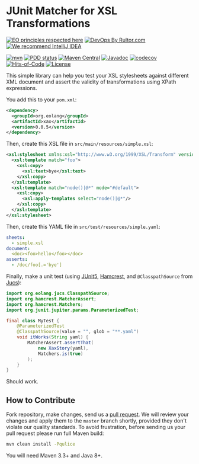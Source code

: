 # JUnit Matcher for XSL Transformations

[![EO principles respected here](https://www.elegantobjects.org/badge.svg)](https://www.elegantobjects.org)
[![DevOps By Rultor.com](http://www.rultor.com/b/objectionary/xax)](http://www.rultor.com/p/objectionary/xax)
[![We recommend IntelliJ IDEA](https://www.elegantobjects.org/intellij-idea.svg)](https://www.jetbrains.com/idea/)

[![mvn](https://github.com/objectionary/xax/actions/workflows/mvn.yml/badge.svg)](https://github.com/objectionary/xax/actions/workflows/mvn.yml)
[![PDD status](http://www.0pdd.com/svg?name=objectionary/xax)](http://www.0pdd.com/p?name=objectionary/xax)
[![Maven Central](https://img.shields.io/maven-central/v/org.eolang/xax.svg)](https://maven-badges.herokuapp.com/maven-central/org.eolang/xax)
[![Javadoc](http://www.javadoc.io/badge/org.eolang/xax.svg)](http://www.javadoc.io/doc/org.eolang/xax)
[![codecov](https://codecov.io/gh/objectionary/xax/branch/master/graph/badge.svg)](https://codecov.io/gh/objectionary/xax)
[![Hits-of-Code](https://hitsofcode.com/github/objectionary/xax)](https://hitsofcode.com/view/github/objectionary/xax)
[![License](https://img.shields.io/badge/license-MIT-green.svg)](https://github.com/objectionary/xax/blob/master/LICENSE.txt)

This simple library can help you test your XSL stylesheets against different XML
document and assert the validity of transformations using XPath expressions.

You add this to your `pom.xml`:

```xml
<dependency>
  <groupId>org.eolang</groupId>
  <artifactId>xax</artifactId>
  <version>0.0.5</version>
</dependency>
```

Then, create this XSL file in `src/main/resources/simple.xsl`:

```xml
<xsl:stylesheet xmlns:xsl="http://www.w3.org/1999/XSL/Transform" version="2.0">
  <xsl:template match="foo">
    <xsl:copy>
      <xsl:text>bye</xsl:text>
    </xsl:copy>
  </xsl:template>
  <xsl:template match="node()|@*" mode="#default">
    <xsl:copy>
      <xsl:apply-templates select="node()|@*"/>
    </xsl:copy>
  </xsl:template>
</xsl:stylesheet>
```

Then, create this YAML file in `src/test/resources/simple.yaml`:

```yaml
sheets:
  - simple.xsl
document:
  <doc><foo>hello</foo></doc>
asserts:
  - /doc/foo[.='bye']
```

Finally, make a unit test (using
[JUnit5](https://github.com/junit-team/junit5),
[Hamcrest](https://github.com/hamcrest/JavaHamcrest),
and `@ClasspathSource` from [Jucs](https://github.com/objectionary/jucs)):

```java
import org.eolang.jucs.ClasspathSource;
import org.hamcrest.MatcherAssert;
import org.hamcrest.Matchers;
import org.junit.jupiter.params.ParameterizedTest;

final class MyTest {
    @ParameterizedTest
    @ClasspathSource(value = "", glob = "**.yaml")
    void itWorks(String yaml) {
        MatcherAssert.assertThat(
            new XaxStory(yaml),
            Matchers.is(true)
        );
    }
}
```

Should work.

## How to Contribute

Fork repository, make changes, send us a
[pull request](https://www.yegor256.com/2014/04/15/github-guidelines.html).
We will review your changes and apply them to the `master` branch shortly,
provided they don't violate our quality standards. To avoid frustration,
before sending us your pull request please run full Maven build:

```bash
mvn clean install -Pqulice
```

You will need Maven 3.3+ and Java 8+.
